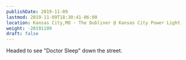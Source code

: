 ```yaml
---
publishDate: 2019-11-09
lastmod: 2019-11-09T18:30:41-06:00
location: Kansas City,MO - The Dubliner @ Kansas City Power Light
weight: -20191109
draft: false
---
```

Headed to see "Doctor Sleep" down the  street.
 